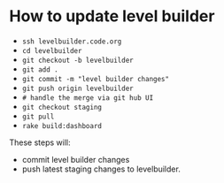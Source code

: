 # How to update level builder
* `ssh levelbuilder.code.org`
* `cd levelbuilder`
* `git checkout -b levelbuilder`
* `git add .`
* `git commit -m "level builder changes"`
* `git push origin levelbuilder`
* `# handle the merge via git hub UI`
* `git checkout staging`
* `git pull`
* `rake build:dashboard`

These steps will:
* commit level builder changes
* push latest staging changes to levelbuilder.
